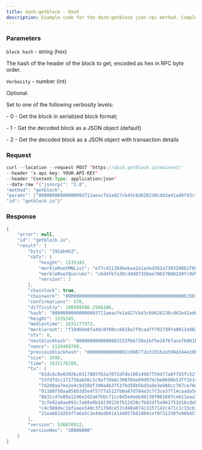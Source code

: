 ```yaml
---
title: dash:getblock - Dash
description: Example code for the dash:getblock json-rpc method. Сomplete guide on how to use dash:getblock json-rpc in GetBlock.io Web3 documentation.
---
```


### Parameters


`block hash` - string (hex)

The hash of the header of the block to get, encoded as hex in RPC byte
order.

`Verbosity` - number (int)

Optional.

Set to one of the following verbosity levels:

\- 0 - Get the block in serialized block format;

\- 1 - Get the decoded block as a JSON object (default)

\- 2 - Get the decoded block as a JSON object with transaction details

### Request

``` java
curl --location --request POST 'https://dash.getblock.io/mainnet/' 
--header 'x-api-key: YOUR-API-KEY' 
--header 'Content-Type: application/json' 
--data-raw '{"jsonrpc": "2.0",
"method": "getblock",
"params": ["00000000000000093711aeacfe1a827cb43c6d626230cdd2e41ad6f43c1e79d3", 1],
"id": "getblock.io"}'
```

###  Response

``` java
{
    "error": null,
    "id": "getblock.io",
    "result": {
        "bits": "192ab4b3",
        "cbTx": {
            "height": 1535345,
            "merkleRootMNList": "e77cd11384bebaa2e1a3ed562a7303208b2f09fe62593e39ae5b1f25b571c3ef",
            "merkleRootQuorums": "c6d4fbfa30cd4d07350ae70657806249fc0d908e0d0ad00c3c831f1ca49623ce",
            "version": 2
        },
        "chainlock": true,
        "chainwork": "000000000000000000000000000000000000000000006150154939c35ffff276",
        "confirmations": 570,
        "difficulty": 100569386.2568106,
        "hash": "00000000000000093711aeacfe1a827cb43c6d626230cdd2e41ad6f43c1e79d3",
        "height": 1535345,
        "mediantime": 1631177973,
        "merkleroot": "f10d0de8fa4dc0f60cc6028a7f9caaff7927d9fe00114d8211e1527e557fdced",
        "nTx": 8,
        "nextblockhash": "0000000000000003233fbb738a1bf5e2876face7b801b020d276b9c6c3967c67",
        "nonce": 1119488789,
        "previousblockhash": "000000000000002c086772e3101b2e598d244e20b73211d1dd86c59584dc4407",
        "size": 2692,
        "time": 1631178288,
        "tx": [
            "83dc6c8e03026c0317885f62a7072dfde10014967f59477a0f7b5fc52f44a784",
            "53fd7dcc171756ab56c1c9af76bdc398f6be69d97dcbe8696b53ff1b140c2249",
            "7d2d8aa7ee2e4c9d28bf390a4b3751fbd56b5bd3a9e3eb88cc767ce78dc8120b",
            "01108f50aa05893d5e4f5777a512fb0a87d784a3c7f3ce37f14caada5e347a4a",
            "8b31cd7e89a1246e2d2a6fbbc71cc0d5e4eeb40130f001607ce011eaa7081c25",
            "1cfe92a8aa091c7ab8a9b14239126fb12d28cfb02df5a941753d16cdebf6cc56",
            "c4c988dec1bfaaee340c3f176dce57cd40a074c3157142c471c1c33cb36d8d5f",
            "31eab81d2b5ffa6a5c3e4ded0414144057b82d04cef0731338fe96b4576de658"
        ],
        "version": 536870912,
        "versionHex": "20000000"
    }
}
```

